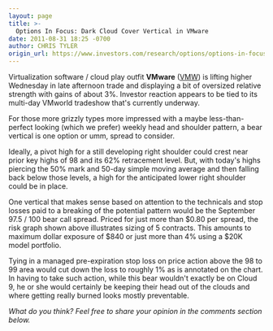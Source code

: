 ```yaml
---
layout: page
title: >-
  Options In Focus: Dark Cloud Cover Vertical in VMware
date: 2011-08-31 18:25 -0700
author: CHRIS TYLER
origin_url: https://www.investors.com/research/options/options-in-focus-dark-cloud-cover-vertical-in-vmware/
---
```






Virtualization software / cloud play outfit **VMware** ([VMW](https://research.investors.com/quote.aspx?symbol=VMW)) is lifting higher Wednesday in late afternoon trade and displaying a bit of oversized relative strength with gains of about 3%. Investor reaction appears to be tied to its multi-day VMworld tradeshow that's currently underway. 

  

For those more grizzly types more impressed with a maybe less-than-perfect looking (which we prefer) weekly head and shoulder pattern, a bear vertical is one option or umm, spread to consider.

  

Ideally, a pivot high for a still developing right shoulder could crest near prior key highs of 98 and its 62% retracement level. But, with today's highs piercing the 50% mark and 50-day simple moving average and then falling back below those levels, a high for the anticipated lower right shoulder could be in place.

  

  

One vertical that makes sense based on attention to the technicals and stop losses paid to a breaking of the potential pattern would be the September 97.5 / 100 bear call spread. Priced for just more than $0.80 per spread, the risk graph shown above illustrates sizing of 5 contracts. This amounts to maximum dollar exposure of $840 or just more than 4% using a $20K model portfolio. 

  

Tying in a managed pre-expiration stop loss on price action above the 98 to 99 area would cut down the loss to roughly 1% as is annotated on the chart. In having to take such action, while this bear wouldn't exactly be on Cloud 9, he or she would certainly be keeping their head out of the clouds and where getting really burned looks mostly preventable.

  

*What do you think? Feel free to share your opinion in the comments section below.*




